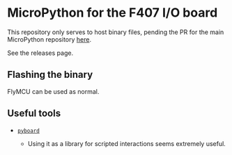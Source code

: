 MicroPython for the F407 I/O board
==================================

This repository only serves to host binary files, pending the PR for the
main MicroPython repository [here](https://github.com/micropython/micropython/pull/8261).

See the releases page.

Flashing the binary
-------------------

FlyMCU can be used as normal.

Useful tools
------------

- [`pyboard`](https://docs.micropython.org/en/latest/reference/pyboard.py.html)

    - Using it as a library for scripted interactions seems extremely useful. 
